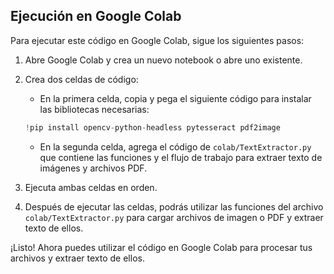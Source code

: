 ## Ejecución en Google Colab

Para ejecutar este código en Google Colab, sigue los siguientes pasos:

1. Abre Google Colab y crea un nuevo notebook o abre uno existente.

2. Crea dos celdas de código:

    - En la primera celda, copia y pega el siguiente código para instalar las bibliotecas necesarias:

    ```python
    !pip install opencv-python-headless pytesseract pdf2image
    ```

    - En la segunda celda, agrega el código de `colab/TextExtractor.py` que contiene las funciones y el flujo de trabajo para extraer texto de imágenes y archivos PDF.

3. Ejecuta ambas celdas en orden.

4. Después de ejecutar las celdas, podrás utilizar las funciones del archivo `colab/TextExtractor.py` para cargar archivos de imagen o PDF y extraer texto de ellos.


¡Listo! Ahora puedes utilizar el código en Google Colab para procesar tus archivos y extraer texto de ellos.
